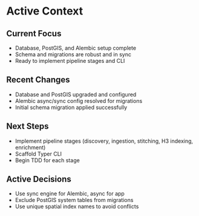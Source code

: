 # Active Context

## Current Focus
- Database, PostGIS, and Alembic setup complete
- Schema and migrations are robust and in sync
- Ready to implement pipeline stages and CLI

## Recent Changes
- Database and PostGIS upgraded and configured
- Alembic async/sync config resolved for migrations
- Initial schema migration applied successfully

## Next Steps
- Implement pipeline stages (discovery, ingestion, stitching, H3 indexing, enrichment)
- Scaffold Typer CLI
- Begin TDD for each stage

## Active Decisions
- Use sync engine for Alembic, async for app
- Exclude PostGIS system tables from migrations
- Use unique spatial index names to avoid conflicts 